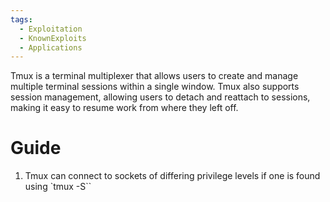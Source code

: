 ```yaml
---
tags:
  - Exploitation
  - KnownExploits
  - Applications
---
```


Tmux is a terminal multiplexer that allows users to create and manage multiple terminal sessions within a single window. Tmux also supports session management, allowing users to detach and reattach to sessions, making it easy to resume work from where they left off.


# Guide

1. Tmux can connect to sockets of differing privilege levels if one is found using `tmux -S``